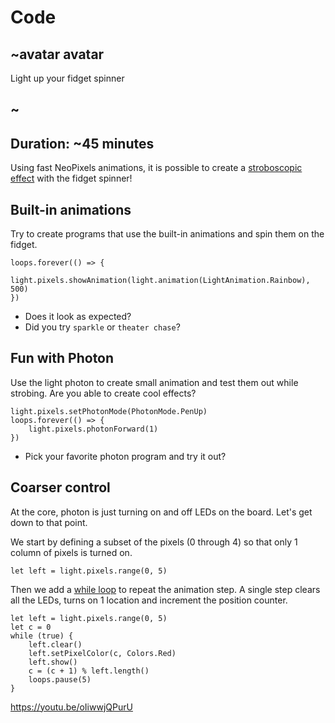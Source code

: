 # Code

## ~avatar avatar

Light up your fidget spinner

## ~

## Duration: ~45 minutes

Using fast NeoPixels animations, 
it is possible to create a [stroboscopic effect](https://en.wikipedia.org/wiki/Stroboscopic_effect) 
with the fidget spinner!

## Built-in animations

Try to create programs that use the built-in animations and spin them on the fidget.

```blocks
loops.forever(() => {
    light.pixels.showAnimation(light.animation(LightAnimation.Rainbow), 500)
})
```

* Does it look as expected?
* Did you try `sparkle` or `theater chase`? 

## Fun with Photon

Use the light photon to create small animation and test them out while strobing. 
Are you able to create cool effects?

```blocks
light.pixels.setPhotonMode(PhotonMode.PenUp)
loops.forever(() => {
    light.pixels.photonForward(1)
})
```

* Pick your favorite photon program and try it out?

## Coarser control

At the core, photon is just turning on and off LEDs on the board. Let's get down to that point.

We start by defining a subset of the pixels (0 through 4) so that only 1 column of pixels is turned on.

```blocks
let left = light.pixels.range(0, 5)
```

Then we add a [while loop](/blocks/loops/while) to repeat the animation step.
A single step clears all the LEDs, turns on 1 location and increment the position counter.

```blocks
let left = light.pixels.range(0, 5)
let c = 0
while (true) {
    left.clear()
    left.setPixelColor(c, Colors.Red)
    left.show()
    c = (c + 1) % left.length()
    loops.pause(5)
}
```

https://youtu.be/oIiwwjQPurU